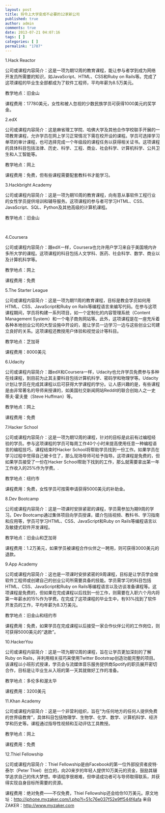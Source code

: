 ```yaml
---
layout: post
title: 将令上大学变成不必要的12家新公司
published: true
author: admin
comments: true
date: 2013-07-21 04:07:16
tags: [ ]
categories: [ ]
permalink: "1787"
---
```

1.Hack Reactor

公司或课程内容简介：这是一项为期12周的教育课程，能让参与者学到成为网络开发员所需要的知识，如JavaScript、HTML、CSS和Ruby on Rails等。完成了这项课程的毕业生全部都成为了软件工程师，平均年薪为8.5万美元。

教学地点：旧金山

课程费用：17780美元，女性和被人忽视的少数民族学员可获得1000美元的奖学金。
  
2.edX

公司或课程内容简介：这是麻省理工学院、哈佛大学及其他合作学校联手开展的一项教育课程，允许学员在网上学习正常情况下需在校开设的课程。学员可选择学习单项的审计课程，也可选择完成一个年级段的课程任务以获得相关证书。这项课程的具体科目包括法律、历史、科学、工程、商业、社会科学、计算机科学、公共卫生和人工智能等。

教学地点：网上

课程费用：免费，但有些课程需要配套教科书才能学习。
  
3.Hackbright Academy

公司或课程内容简介：这是一项为期10周的教育课程，向有意从事软件工程行业的女性学员提供培训和辅导服务。这项课程的参与者可学习HTML、CSS、JavaScript、SQL、Python及其他高级的计算机课程。

教学地点：旧金山

&nbsp;
  
4.Coursera

公司或课程内容简介：跟edX一样，Coursera也允许用户学习来自于美国境内许多所大学的课程。这项课程的科目包括人文学科、医药、社会科学、数学、商业以及计算机科学等。

教学地点：网上

课程费用：免费
  
5.The Starter League

公司或课程内容简介：这是一项为期11周的教育课程，目标是教会学员如何用HTML、CSS、JavaScript和Ruby on Rails等编程语言来编写代码。在参与这项课程期间，学员将构建一系列项目，如一个定制化的内容管理系统（Content Management System）和一个电子商务网站等。此外，这项课程是在一座充斥着各种本地创业公司的大型设施中开设的，能让学员一边学习一边与这些创业公司建立良好的关系。这项课程还教授用户体验和视觉设计等科目。

教学地点：芝加哥

课程费用：8000美元
  
6.Udacity

公司或课程内容简介：跟edX和Coursera一样，Udacity也允许学员免费参与多种在线课程，到目前为止其主要科目包括计算机科学、密码学和物理学等。Udacity计划让学员在完成其课程以后可获得大学课程的学分。让人感兴趣的是，有些课程是由非常著名的导师来授课的，如美国社交新闻网站Reddit的联合创始人之一史蒂夫·霍夫曼（Steve Huffman）等。

教学地点：网上

课程费用：免费
  
7.Hacker School

公司或课程内容简介：这是一项为期12周的课程，针对的目标是此前有过编程经验的学员。参与这项课程的学员可每周工作40个小时来提高使用任意一种编程语言的编程技巧，课程结束时Hacker School将帮助学员找到一份工作。如果学员在学习过程中觉得自己被卡住了，那么现场导师可给予指导。这项课程是免费的，但如果学员接受了一份在Hacker School帮助下找到的工作，那么就需要拿出第一年工作收入的25%作为学费。.

教学地点：纽约市

课程费用：免费，女性学员可按需申请获得5000美元的补助金。
  
8.Dev Bootcamp

公司或课程内容简介：这是一项课时安排紧密的课程，学员需参加为期9周的学习。Dev Bootcamp通过集体项目向学员授课，媒介包括视频、教科书、学习指南和应用等，学员可学习HTML、CSS、JavaScript和Ruby on Rails等编程语言以及敏捷式软件开发课程。

教学地点：旧金山和芝加哥

课程费用：1.2万美元，如果学员被课程合作伙伴之一聘用，则可获得3000美元的退款。
  
9.App Academy

公司或课程内容简介：这也是一项课时安排紧密的9周课程，目标是让学员学会做软件工程师或创建自己的创业公司所需要具备的技能。学员需学习的科目包括HTML、CSS、JavaScript和Ruby on Rails等编程语言以及访谈准备课程等。这项课程是免费的，但如果在完成课程以后找到一份工作，则需要在入职六个月内将第一年薪水的15%作为学费。在完成了这项课程的毕业生中，有93%找到了软件开发员的工作，平均年薪为8.3万美元。

教学地点：旧金山和纽约市

课程费用：免费，如果学员在完成课程以后接受一家合作伙伴公司的工作岗位，则可获得5000美元的“退款”。
  
10.HackerYou

公司或课程内容简介：这是一项为期12周的课程，旨在让学员更加深刻的了解Ruby on Rails，并利用相关技巧来使用Twitter Bootstrap创造功能完整的项目。该课程以小班形式授课，学员会与流媒体音乐服务提供商Spotify的职员展开密切合作，目标是让毕业生从入班的第一天其就做好工作的准备。

教学地点：多伦多和渥太华

课程费用：3200美元
  
11.Khan Academy

公司或课程内容简介：这是一个非营利组织，旨在“为任何地方的任何人提供免费的世界级教育”，具体科目包括物理学、生物学、化学、数学、计算机科学、经济学和历史等。课程通过指导性视频和互动评估工具教授。

教学地点：网上

课程费用：免费
  
12.Thiel Fellowship

公司或课程内容简介：Thiel Fellowship是由Facebook的第一位外部投资者皮特·泰尔（Peter Thiel）创立的，向20来岁的年轻人提供10万美元的资金，鼓励其辍学追求自己的伟大梦想。申请程序很艰难，但申请成功者可与导师取得联系，并获得实现自身目标所需要的资源。

课程费用：绝对免费——不仅免费，Thiel Fellowship还会给你10万美元。原文地址：http://iphone.myzaker.com/l.php?l=51c76e037f52e9ff544f4afa 来自ZAKER：http://www.myzaker.com